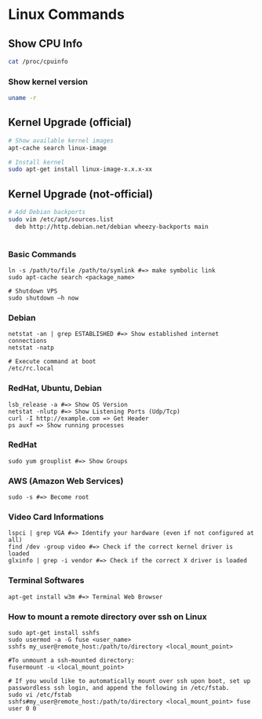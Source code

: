 # Linux Commands

## Show CPU Info
```sh
cat /proc/cpuinfo
```
### Show kernel version
```sh
uname -r
```
## Kernel Upgrade (official)
```sh
# Show available kernel images
apt-cache search linux-image

# Install kernel
sudo apt-get install linux-image-x.x.x-xx
```

## Kernel Upgrade (not-official)
```sh
# Add Debian backports
sudo vim /etc/apt/sources.list
  deb http://http.debian.net/debian wheezy-backports main
  

```

### Basic Commands
```shell
ln -s /path/to/file /path/to/symlink #=> make symbolic link
sudo apt-cache search <package_name>

# Shutdown VPS
sudo shutdown –h now
```

### Debian
```shell
netstat -an | grep ESTABLISHED #=> Show established internet connections
netstat -natp

# Execute command at boot
/etc/rc.local
```

### RedHat, Ubuntu, Debian
```shell
lsb_release -a #=> Show OS Version
netstat -nlutp #=> Show Listening Ports (Udp/Tcp)
curl -I http://example.com => Get Header
ps auxf => Show running processes
```

### RedHat
```shell
sudo yum grouplist #=> Show Groups
```

### AWS (Amazon Web Services)
```shell
sudo -s #=> Become root
```

### Video Card Informations
```shell
lspci | grep VGA #=> Identify your hardware (even if not configured at all)
find /dev -group video #=> Check if the correct kernel driver is loaded
glxinfo | grep -i vendor #=> Check if the correct X driver is loaded
```

### Terminal Softwares
```shell
apt-get install w3m #=> Terminal Web Browser
```
### How to mount a remote directory over ssh on Linux
```shell
sudo apt-get install sshfs
sudo usermod -a -G fuse <user_name>
sshfs my_user@remote_host:/path/to/directory <local_mount_point>

#To unmount a ssh-mounted directory:
fusermount -u <local_mount_point>

# If you would like to automatically mount over ssh upon boot, set up passwordless ssh login, and append the following in /etc/fstab.
sudo vi /etc/fstab
sshfs#my_user@remote_host:/path/to/directory <local_mount_point> fuse user 0 0
```
